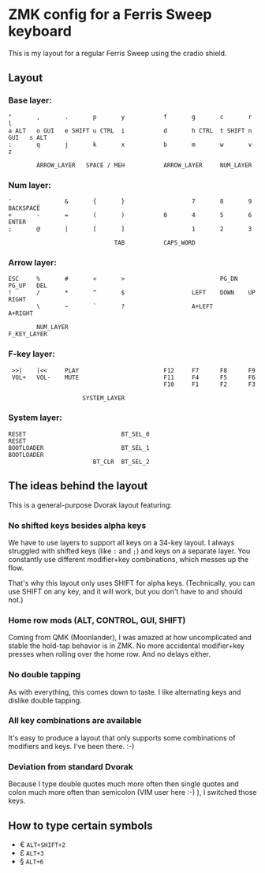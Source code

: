 # ZMK config for a Ferris Sweep keyboard

This is my layout for a regular Ferris Sweep using the cradio shield.

## Layout

### Base layer:

    "       ,       .       p       y           f       g       c       r       l
    a ALT   o GUI   e SHIFT u CTRL  i           d       h CTRL  t SHIFT n GUI   s ALT
    :       q       j       k       x           b       m       w       v       z

            ARROW_LAYER   SPACE / MEH           ARROW_LAYER     NUM_LAYER

### Num layer:

    '       _       &       {       }                   7       8       9       BACKSPACE
    +       -       =       (       )           0       4       5       6       ENTER     
    ;       @       |       [       ]                   1       2       3

                                  TAB           CAPS_WORD       

### Arrow layer:

    ESC     %       #       <       >                           PG_DN   PG_UP   DEL 
    !       /       *       ^       $                   LEFT    DOWN    UP      RIGHT
            \       ~       `       ?                   A+LEFT                  A+RIGHT 

            NUM_LAYER                                           F_KEY_LAYER

### F-key layer:

     >>|    |<<     PLAY                        F12     F7      F8      F9    
     VOL+   VOL-    MUTE                        F11     F4      F5      F6
                                                F10     F1      F2      F3

                         SYSTEM_LAYER

### System layer:

    RESET                           BT_SEL_0                                    RESET
    BOOTLOADER                      BT_SEL_1                                    BOOTLOADER
                            BT_CLR  BT_SEL_2

## The ideas behind the layout

This is a general-purpose Dvorak layout featuring:

### No shifted keys besides alpha keys

We have to use layers to support all keys on a 34-key layout. 
I always struggled with shifted keys (like `:` and `;`) and keys on a
separate layer. You constantly use different modifier+key combinations, 
which messes up the flow.

That's why this layout only uses SHIFT for alpha keys. (Technically, you can 
use SHIFT on any key, and it will work, but you don't have to and should not.)


### Home row mods (ALT, CONTROL, GUI, SHIFT)

Coming from QMK (Moonlander), I was amazed at how uncomplicated and stable
the hold-tap behavior is in ZMK. No more accidental modifier+key presses when
rolling over the home row. And no delays either.


### No double tapping

As with everything, this comes down to taste. I like alternating keys and dislike
double tapping. 


### All key combinations are available 

It's easy to produce a layout that only supports some combinations
of modifiers and keys. I've been there. :-)

### Deviation from standard Dvorak

Because I type double quotes much more often then single quotes and colon much more often than
semicolon (VIM user here :-) ), I switched those keys.

## How to type certain symbols

- € `ALT+SHIFT+2`
- £ `ALT+3`
- § `ALT+6`


